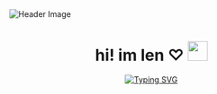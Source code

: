 ## 
![Header Image](https://i.pinimg.com/736x/2d/15/51/2d1551c086f9ad2a07ea1126037c665a.jpg)
<h1 align="center"><b> hi! im len ♡ </b>
<img src="https://i.pinimg.com/originals/2f/1a/b4/2f1ab4adffb51d6f565a2eeaea71cfa9.gif" width="35"></h1>
<p align="center">
<a href="https://git.io/typing-svg"><img src="https://readme-typing-svg.demolab.com?font=Shorelines+Script&pause=1000&color=B2F8D1&width=435&lines=(self-taught+fullstack+dev)+;(future+game+dev!)+;(in+love+with+design+and+aesthetics)+;%E2%8A%B9%E2%82%8A+%CB%9A%E2%80%A7%EF%B8%B5%E2%80%BF%E2%82%8A%E0%AD%A8%E2%98%86%E0%AD%A7%E2%82%8A%E2%80%BF%EF%B8%B5%E2%80%A7+%CB%9A+%E2%82%8A%E2%8A%B9" alt="Typing SVG" /></a>

</p>
<!--
**lnmvx/lnmvx** is a ✨ _special_ ✨ repository because its `README.md` (this file) appears on your GitHub profile.

Here are some ideas to get you started:

- 🔭 I’m currently working on ...
- 🌱 I’m currently learning ...
- 👯 I’m looking to collaborate on ...
- 🤔 I’m looking for help with ...
- 💬 Ask me about ...
- 📫 How to reach me: ...
- 😄 Pronouns: ...
- ⚡ Fun fact: ...
-->
